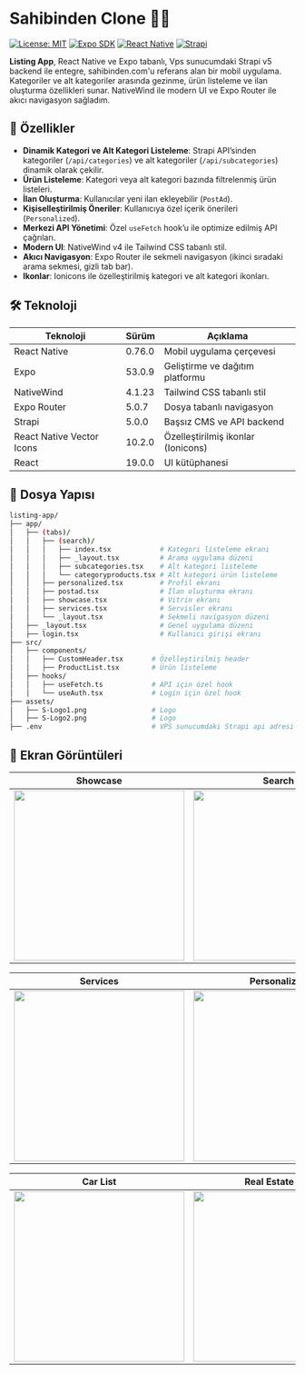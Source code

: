 # Sahibinden Clone 🚗📱

[![License: MIT](https://img.shields.io/badge/License-MIT-yellow.svg)](https://opensource.org/licenses/MIT)
[![Expo SDK](https://img.shields.io/badge/Expo%20SDK-53.0.9-blue)](https://expo.dev)
[![React Native](https://img.shields.io/badge/React%20Native-0.76.0-green)](https://reactnative.dev)
[![Strapi](https://img.shields.io/badge/Strapi-5-purple)](https://strapi.io)

**Listing App**, React Native ve Expo tabanlı, Vps sunucumdaki Strapi v5 backend ile entegre, sahibinden.com'u referans alan bir mobil uygulama. Kategoriler ve alt kategoriler arasında gezinme, ürün listeleme ve ilan oluşturma özellikleri sunar. NativeWind ile modern UI ve Expo Router ile akıcı navigasyon sağladım.

## 🎯 Özellikler

- **Dinamik Kategori ve Alt Kategori Listeleme**: Strapi API’sinden kategoriler (`/api/categories`) ve alt kategoriler (`/api/subcategories`) dinamik olarak çekilir.
- **Ürün Listeleme**: Kategori veya alt kategori bazında filtrelenmiş ürün listeleri.
- **İlan Oluşturma**: Kullanıcılar yeni ilan ekleyebilir (`PostAd`).
- **Kişiselleştirilmiş Öneriler**: Kullanıcıya özel içerik önerileri (`Personalized`).
- **Merkezi API Yönetimi**: Özel `useFetch` hook’u ile optimize edilmiş API çağrıları.
- **Modern UI**: NativeWind v4 ile Tailwind CSS tabanlı stil.
- **Akıcı Navigasyon**: Expo Router ile sekmeli navigasyon (ikinci sıradaki arama sekmesi, gizli tab bar).
- **Ikonlar**: Ionicons ile özelleştirilmiş kategori ve alt kategori ikonları.

## 🛠️ Teknoloji

| Teknoloji                 | Sürüm  | Açıklama                           |
| ------------------------- | ------ | ---------------------------------- |
| React Native              | 0.76.0 | Mobil uygulama çerçevesi           |
| Expo                      | 53.0.9 | Geliştirme ve dağıtım platformu    |
| NativeWind                | 4.1.23 | Tailwind CSS tabanlı stil          |
| Expo Router               | 5.0.7  | Dosya tabanlı navigasyon           |
| Strapi                    | 5.0.0  | Başsız CMS ve API backend          |
| React Native Vector Icons | 10.2.0 | Özelleştirilmiş ikonlar (Ionicons) |
| React                     | 19.0.0 | UI kütüphanesi                     |

## 📁 Dosya Yapısı

```bash
listing-app/
├── app/
│   ├── (tabs)/
│   │   ├── (search)/
│   │   │   ├── index.tsx            # Kategori listeleme ekranı
│   │   │   ├── _layout.tsx          # Arama uygulama düzeni
│   │   │   ├── subcategories.tsx    # Alt kategori listeleme
│   │   │   └── categoryproducts.tsx # Alt kategori ürün listeleme
│   │   ├── personalized.tsx         # Profil ekranı
│   │   ├── postad.tsx               # İlan oluşturma ekranı
│   │   ├── showcase.tsx             # Vitrin ekranı
│   │   ├── services.tsx             # Servisler ekranı
│   │   └── _layout.tsx              # Sekmeli navigasyon düzeni
│   ├── _layout.tsx                  # Genel uygulama düzeni
│   ├── login.tsx                    # Kullanıcı girişi ekranı
├── src/
│   ├── components/
│   │   ├── CustomHeader.tsx       # Özelleştirilmiş header
│   │   ├── ProductList.tsx        # Ürün listeleme
│   ├── hooks/
│   │   ├── useFetch.ts            # API için özel hook
│   │   └── useAuth.tsx            # Login için özel hook
├── assets/
│   ├── S-Logo1.png                # Logo
│   ├── S-Logo2.png                # Logo
├── .env                           # VPS sunucumdaki Strapi api adresi (EXPO_PUBLIC_URL)
```

## 📸 Ekran Görüntüleri

| Showcase                                                                                                  | Search                                                                                                    | Post Ad                                                                                                   |
| --------------------------------------------------------------------------------------------------------- | --------------------------------------------------------------------------------------------------------- | --------------------------------------------------------------------------------------------------------- |
| <img src="https://github.com/user-attachments/assets/6595a987-9fee-45c7-a14e-11dc4ffa7358" width="300" /> | <img src="https://github.com/user-attachments/assets/f7dddd65-56bb-4e68-9c9a-e55fa2123d1a" width="300" /> | <img src="https://github.com/user-attachments/assets/da10f356-952f-4c66-8978-86efb96e9cef" width="300" /> |

| Services                                                                                                  | Personalized                                                                                              | Login                                                                                                     |
| --------------------------------------------------------------------------------------------------------- | --------------------------------------------------------------------------------------------------------- | --------------------------------------------------------------------------------------------------------- |
| <img src="https://github.com/user-attachments/assets/d056367d-ecfb-4992-bbe1-b047d1f7a18c" width="300" /> | <img src="https://github.com/user-attachments/assets/d3b76acd-7543-480b-82b3-c734e15054eb" width="300" /> | <img src="https://github.com/user-attachments/assets/51ff4850-7401-4d12-b9ab-8d8ee10fe24d" width="300" /> |

| Car List                                                                                                  | Real Estate List                                                                                          | Motocycles List                                                                                           |
| --------------------------------------------------------------------------------------------------------- | --------------------------------------------------------------------------------------------------------- | --------------------------------------------------------------------------------------------------------- |
| <img src="https://github.com/user-attachments/assets/10a33623-cb37-4db2-9113-eb7b9dd95878" width="300" /> | <img src="https://github.com/user-attachments/assets/9ed2a868-a789-4362-be84-ace818d7555e" width="300" /> | <img src="https://github.com/user-attachments/assets/48b7bbde-2323-4dde-8b83-33844702a160" width="300" /> |

